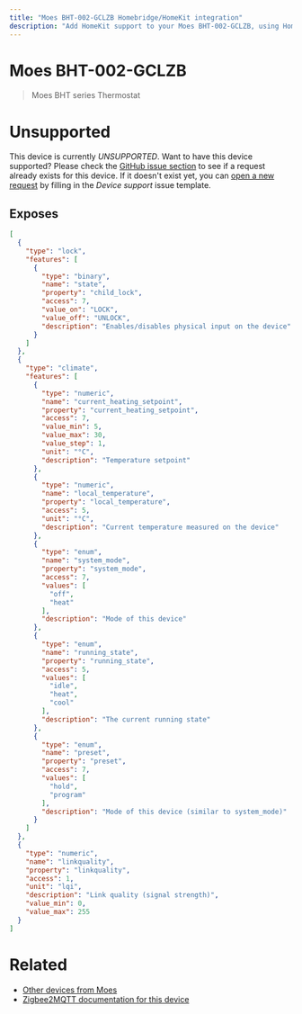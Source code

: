 ```yaml
---
title: "Moes BHT-002-GCLZB Homebridge/HomeKit integration"
description: "Add HomeKit support to your Moes BHT-002-GCLZB, using Homebridge, Zigbee2MQTT and homebridge-z2m."
---
```

<!---
This file has been GENERATED using src/docgen/docgen.ts
DO NOT EDIT THIS FILE MANUALLY!
-->
# Moes BHT-002-GCLZB
> Moes BHT series Thermostat


# Unsupported
This device is currently *UNSUPPORTED*.
Want to have this device supported? Please check the [GitHub issue section](https://github.com/itavero/homebridge-z2m/issues?q=BHT-002-GCLZB) to see if a request already exists for this device.
If it doesn't exist yet, you can [open a new request](https://github.com/itavero/homebridge-z2m/issues/new?assignees=&labels=enhancement&template=device_support.md&title=%5BDevice%5D+Moes+BHT-002-GCLZB) by filling in the _Device support_ issue template.

## Exposes
```json
[
  {
    "type": "lock",
    "features": [
      {
        "type": "binary",
        "name": "state",
        "property": "child_lock",
        "access": 7,
        "value_on": "LOCK",
        "value_off": "UNLOCK",
        "description": "Enables/disables physical input on the device"
      }
    ]
  },
  {
    "type": "climate",
    "features": [
      {
        "type": "numeric",
        "name": "current_heating_setpoint",
        "property": "current_heating_setpoint",
        "access": 7,
        "value_min": 5,
        "value_max": 30,
        "value_step": 1,
        "unit": "°C",
        "description": "Temperature setpoint"
      },
      {
        "type": "numeric",
        "name": "local_temperature",
        "property": "local_temperature",
        "access": 5,
        "unit": "°C",
        "description": "Current temperature measured on the device"
      },
      {
        "type": "enum",
        "name": "system_mode",
        "property": "system_mode",
        "access": 7,
        "values": [
          "off",
          "heat"
        ],
        "description": "Mode of this device"
      },
      {
        "type": "enum",
        "name": "running_state",
        "property": "running_state",
        "access": 5,
        "values": [
          "idle",
          "heat",
          "cool"
        ],
        "description": "The current running state"
      },
      {
        "type": "enum",
        "name": "preset",
        "property": "preset",
        "access": 7,
        "values": [
          "hold",
          "program"
        ],
        "description": "Mode of this device (similar to system_mode)"
      }
    ]
  },
  {
    "type": "numeric",
    "name": "linkquality",
    "property": "linkquality",
    "access": 1,
    "unit": "lqi",
    "description": "Link quality (signal strength)",
    "value_min": 0,
    "value_max": 255
  }
]
```
# Related
* [Other devices from Moes](../index.md#moes)
* [Zigbee2MQTT documentation for this device](https://www.zigbee2mqtt.io/devices/BHT-002-GCLZB.html)